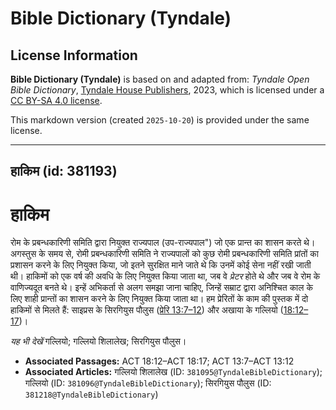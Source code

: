 # Bible Dictionary (Tyndale)

## License Information

**Bible Dictionary (Tyndale)** is based on and adapted from: _Tyndale Open Bible Dictionary_, [Tyndale House Publishers](https://tyndaleopenresources.com/), 2023, which is licensed under a [CC BY-SA 4.0 license](https://creativecommons.org/licenses/by-sa/4.0/legalcode.en).

This markdown version (created `2025-10-20`) is provided under the same license.



--------------------------------

## हाकिम (id: 381193)

हाकिम
=====

रोम के प्रबन्धकारिणी समिति द्वारा नियुक्त राज्यपाल (उप\-राज्यपाल") जो एक प्रान्त का शासन करते थे। अगस्तुस के समय से, रोमी प्रबन्धकारिणी समिति ने राज्यपालों को कुछ रोमी प्रबन्धकारिणी समिति प्रांतों का प्रशासन करने के लिए नियुक्त किया, जो इतने सुरक्षित माने जाते थे कि उनमें कोई सेना नहीं रखी जाती थी। हाकिमों को एक वर्ष की अवधि के लिए नियुक्त किया जाता था, जब वे *प्रेटर* होते थे और जब वे रोम के वाणिज्यदूत बनते थे। इन्हें अभिकर्ता से अलग समझा जाना चाहिए, जिन्हें सम्राट द्वारा अनिश्चित काल के लिए शाही प्रान्तों का शासन करने के लिए नियुक्त किया जाता था। हम प्रेरितों के काम की पुस्तक में दो हाकिमों से मिलते हैं: साइप्रस के सिरगियुस पौलुस ([प्रेरि 13:7–12](https://ref.ly/Acts13:7-Acts13:12)) और अखाया के गल्लियो ([18:12–17](https://ref.ly/Acts18:12-Acts18:17))।

*यह भी देखें*  गल्लियो; गल्लियो शिलालेख; सिरगियुस पौलुस।

* **Associated Passages:** ACT 18:12–ACT 18:17; ACT 13:7–ACT 13:12
* **Associated Articles:** गल्लियो शिलालेख (ID: `381095@TyndaleBibleDictionary`); गल्लियो (ID: `381096@TyndaleBibleDictionary`); सिरगियुस पौलुस (ID: `381218@TyndaleBibleDictionary`)

